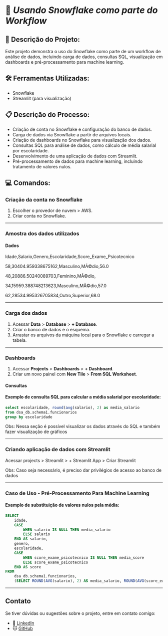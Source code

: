 # 🚀 ***Usando Snowflake como parte do Workflow***

## 📖 **Descrição do Projeto:**
Este projeto demonstra o uso do Snowflake como parte de um workflow de análise de dados, incluindo carga de dados, consultas SQL, visualização em dashboards e pré-processamento para machine learning.


## 🛠️ Ferramentas Utilizadas:
- Snowflake
- Streamlit (para visualização)


## 📋 **Descrição do Processo:**
- Criação de conta no Snowflake e configuração do banco de dados.
- Carga de dados via Snowflake a partir de arquivos locais.
- Criação de dashboards no Snowflake para visualização dos dados.
- Consultas SQL para análise de dados, como cálculo de média salarial por escolaridade.
- Desenvolvimento de uma aplicação de dados com Streamlit.
- Pré-processamento de dados para machine learning, incluindo tratamento de valores nulos.


## 💻 **Comandos:** 

### Criação da conta no Snowflake
1. Escolher o provedor de nuvem > AWS.
2. Criar conta no Snowflake.

---

### Amostra dos dados utilizados

#### Dados 

Idade,Salario,Genero,Escolaridade,Score_Exame_Psicotecnico

58,30404.959338675162,Masculino,MÃ©dio,56.0

48,20886.50240089703,Feminino,MÃ©dio,

34,15959.388748213623,Masculino,MÃ©dio,57.0

62,28534.995326705834,Outro,Superior,68.0

---

### Carga dos dados
1. Acessar **Data** > **Database** > **+ Database**.
2. Criar o banco de dados e o esquema.
3. Arrastar os arquivos da máquina local para o Snowflake e carregar a tabela.

---

### Dashboards
1. Acessar **Projects** > **Dashboards** > **+ Dashboard**.
2. Criar um novo painel com **New Tile** > **From SQL Worksheet**.


#### Consultas

#### Exemplo de consulta SQL para calcular a média salarial por escolaridade:

```sql
select escolaridade, round(avg(salario), 2) as media_salario
from dsa_db.schema1.funcionarios
group by escolaridade
```

Obs: Nessa seção é possível visualizar os dados através do SQL e também fazer visualização de gráficos

---

### Criando aplicação de dados com Streamlit

Acessar projects > Streamlit > + Streamlit App > Criar Streamlit

Obs: Caso seja necessário, é preciso dar privilégios de acesso ao banco de dados


---

### Caso de Uso - Pré-Processamento Para Machine Learning

#### Exemplo de substituição de valores nulos pela média:

```sql
SELECT 
    idade, 
    CASE
        WHEN salario IS NULL THEN media_salario
        ELSE salario
    END AS salario,
    genero, 
    escolaridade,
    CASE
        WHEN score_exame_psicotecnico IS NULL THEN media_score
        ELSE score_exame_psicotecnico
    END AS score
FROM 
    dsa_db.schema1.funcionarios,
    (SELECT ROUND(AVG(salario), 2) AS media_salario, ROUND(AVG(score_exame_psicotecnico), 2) AS media_score FROM dsa_db.schema1.funcionarios) as subquery

```

---
## Contato

Se tiver dúvidas ou sugestões sobre o projeto, entre em contato comigo:

- 💼 [LinkedIn](https://www.linkedin.com/in/henrique-k-32967a2b5/)
- 🐱 [GitHub](https://github.com/henriquekurata?tab=overview&from=2024-09-01&to=2024-09-01)

